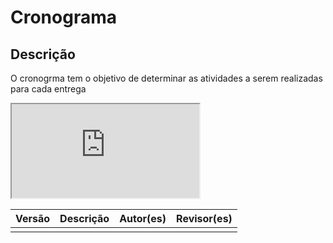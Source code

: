 # Cronograma

## Descrição

O cronogrma tem o objetivo de determinar as atividades a serem realizadas para cada entrega


<iframe src="https://docs.google.com/spreadsheets/d/e/2PACX-1vRo9h2r0TAi8GUKMuohmzI9cREnDId3UYUwaEe8semT3fXWwvTR5GNnoUJKKzbUzQ/pubhtml?gid=1788117304&amp;single=true&amp;widget=true&amp;headers=false" ></iframe>

Versão   | Descrição | Autor(es) | Revisor(es)
--------- | ------ | ---------- | ----------
 |  | |